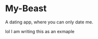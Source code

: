 # My-Beast
A dating app, where you can only date me.
<!DOCTYPE html>
lol
I am writing this as an exmaple
